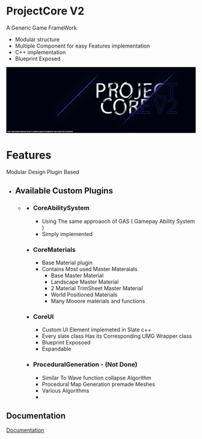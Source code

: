 

# ProjectCore V2
A  Generic  Game FrameWork  

- Modular structure
- Multiple Component for easy Features implementation
- C++ implementation
- Blueprint Exposed
 

 
 ![](ProjectCoreV2_Cover.png)

# Features

Modular  Design Plugin Based


- ##  Available Custom Plugins
   -
     -  ###  CoreAbilitySystem
        - Using  The  same  approaoch  of  GAS (  Gamepay Ability  System )
        - Simply implemented
     -  ###  CoreMaterials
        - Base  Material  plugin  
        - Contains  Most  used  Master  Materaials 
            -  Base Master Material  
            -  Landscape  Master  Material
            -  2  Material  TrimSheet  Master  Material
            -  World Positioned  Materials
            -  Many Mooore  materials   and  functions
     -  ###  CoreUI
        -  Custom  UI Element  implemeted  in  Slate   c++
        -  Every  slate class Has its Corresponding   UMG Wrapper  class
        -  Blueprint Exposoed
        -  Expandable  
     -  ###  ProceduralGeneration   - (Not  Done)
        -  Similar To Wave function collapse  Algorithm
        -  Procedural Map Generation premade Meshes
        -  Various  Algorithms
        -  




## Documentation

[Documentation](https://linktodocumentation)


